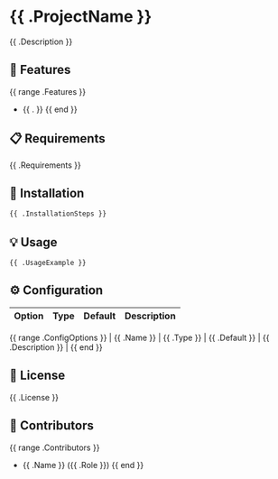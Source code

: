 # {{ .ProjectName }}

{{ .Description }}

## 🚀 Features

{{ range .Features }}
- {{ . }}
{{ end }}

## 📋 Requirements

{{ .Requirements }}

## 🔧 Installation

```bash
{{ .InstallationSteps }}
```

## 💡 Usage

```{{ .Language }}
{{ .UsageExample }}
```

## ⚙️ Configuration

| Option | Type | Default | Description |
|--------|------|---------|-------------|
{{ range .ConfigOptions }}
| {{ .Name }} | {{ .Type }} | {{ .Default }} | {{ .Description }} |
{{ end }}

## 📝 License

{{ .License }}

## 👥 Contributors

{{ range .Contributors }}
- {{ .Name }} ({{ .Role }})
{{ end }}

